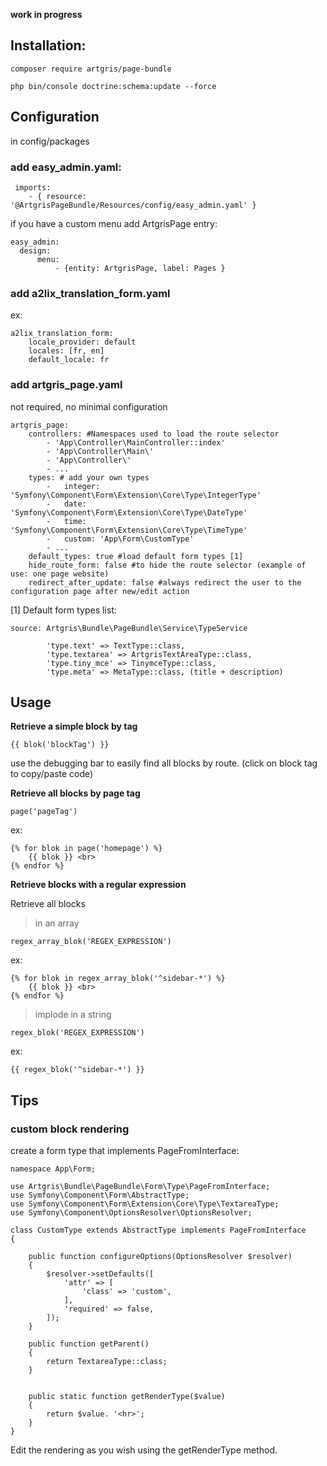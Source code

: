 **work in progress**

## Installation:

    composer require artgris/page-bundle
    
    php bin/console doctrine:schema:update --force 
  
  
## Configuration

in config/packages
     
### add easy_admin.yaml: 
   
     imports:
        - { resource: '@ArtgrisPageBundle/Resources/config/easy_admin.yaml' }
    
    
if you have a custom menu add ArtgrisPage entry:

    easy_admin:
      design:
          menu:
              - {entity: ArtgrisPage, label: Pages }

### add a2lix_translation_form.yaml

ex:
           
    a2lix_translation_form:
        locale_provider: default
        locales: [fr, en]
        default_locale: fr
        
### add artgris_page.yaml 

not required, no minimal configuration
    
    artgris_page:
        controllers: #Namespaces used to load the route selector
            - 'App\Controller\MainController::index'
            - 'App\Controller\Main\'
            - 'App\Controller\'
            - ... 
        types: # add your own types
            -   integer: 'Symfony\Component\Form\Extension\Core\Type\IntegerType'
            -   date: 'Symfony\Component\Form\Extension\Core\Type\DateType'
            -   time: 'Symfony\Component\Form\Extension\Core\Type\TimeType'
            -   custom: 'App\Form\CustomType'
            - ... 
        default_types: true #load default form types [1]
        hide_route_form: false #to hide the route selector (example of use: one page website)
        redirect_after_update: false #always redirect the user to the configuration page after new/edit action
        
[1] Default form types list:

    source: Artgris\Bundle\PageBundle\Service\TypeService
 
            'type.text' => TextType::class,
            'type.textarea' => ArtgrisTextAreaType::class,
            'type.tiny_mce' => TinymceType::class,
            'type.meta' => MetaType::class, (title + description)

## Usage

**Retrieve a simple block by tag**

    {{ blok('blockTag') }}
    
use the debugging bar to easily find all blocks by route. (click on block tag to copy/paste code)
    
**Retrieve all blocks by page tag**    
   
    page('pageTag')
 
 ex:
        
    {% for blok in page('homepage') %}
        {{ blok }} <br>
    {% endfor %}

**Retrieve blocks with a regular expression**
    
Retrieve all blocks 

 > in an array

    regex_array_blok('REGEX_EXPRESSION')

ex:
  
    {% for blok in regex_array_blok('^sidebar-*') %}
        {{ blok }} <br>
    {% endfor %}
        
 > implode in a string
 
    regex_blok('REGEX_EXPRESSION')

ex:   

    {{ regex_blok('^sidebar-*') }}  
    
    
## Tips

### custom block rendering

create a form type that implements PageFromInterface:

    namespace App\Form;
    
    use Artgris\Bundle\PageBundle\Form\Type\PageFromInterface;
    use Symfony\Component\Form\AbstractType;
    use Symfony\Component\Form\Extension\Core\Type\TextareaType;
    use Symfony\Component\OptionsResolver\OptionsResolver;
    
    class CustomType extends AbstractType implements PageFromInterface
    {
    
        public function configureOptions(OptionsResolver $resolver)
        {
            $resolver->setDefaults([
                'attr' => [
                    'class' => 'custom',
                ],
                'required' => false,
            ]);
        }
    
        public function getParent()
        {
            return TextareaType::class;
        }
    
    
        public static function getRenderType($value)
        {
            return $value. '<hr>';
        }
    }


Edit the rendering as you wish using the getRenderType method.
